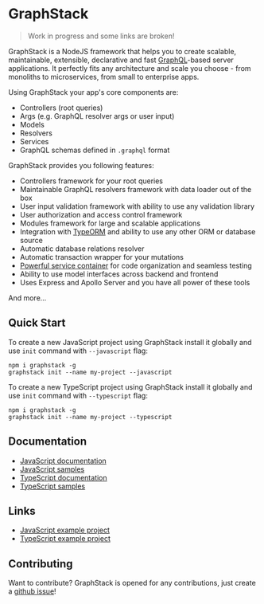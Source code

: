 # GraphStack

> Work in progress and some links are broken!

GraphStack is a NodeJS framework that helps you to create scalable, maintainable, extensible, declarative and fast 
[GraphQL](https://graphql.org/)-based server applications.
It perfectly fits any architecture and scale you choose - from monoliths to microservices, from small to enterprise apps. 

Using GraphStack your app's core components are:

* Controllers (root queries)
* Args (e.g. GraphQL resolver args or user input)
* Models
* Resolvers
* Services
* GraphQL schemas defined in `.graphql` format

GraphStack provides you following features:

* Controllers framework for your root queries
* Maintainable GraphQL resolvers framework with data loader out of the box
* User input validation framework with ability to use any validation library
* User authorization and access control framework
* Modules framework for large and scalable applications
* Integration with [TypeORM](http://typeorm.io/) and ability to use any other ORM or database source
* Automatic database relations resolver
* Automatic transaction wrapper for your mutations
* [Powerful service container](https://github.com/typestack/typedi) for code organization and seamless testing
* Ability to use model interfaces across backend and frontend
* Uses Express and Apollo Server and you have all power of these tools

And more...

## Quick Start

To create a new JavaScript project using GraphStack install it globally and use `init` command 
with `--javascript` flag:

```
npm i graphstack -g
graphstack init --name my-project --javascript
```

To create a new TypeScript project using GraphStack install it globally and use `init` command
with `--typescript` flag:

```
npm i graphstack -g
graphstack init --name my-project --typescript
```

## Documentation

* [JavaScript documentation](http://graphstack.io/?lang=javascript)
* [JavaScript samples](https://github.com/graphframework/graphstack/tree/master/sample/javascript)
* [TypeScript documentation](http://graphstack.io/?lang=typescript)
* [TypeScript samples](https://github.com/graphframework/graphstack/tree/master/sample/typescript)

## Links

* [JavaScript example project](https://github.com/graphframework/javascript-simple-example)
* [TypeScript example project](https://github.com/graphframework/typescript-simple-example)

## Contributing

Want to contribute? GraphStack is opened for any contributions, just create a [github issue](https://github.com/graphframework/graphstack/issues/new)!